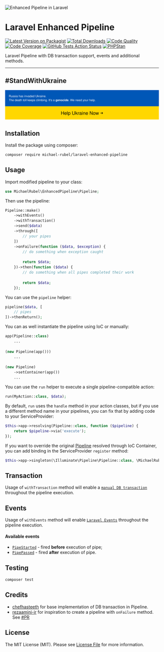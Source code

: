 ![Enhanced Pipeline in Laravel](https://user-images.githubusercontent.com/37669560/183900755-de9856b2-012e-4a56-a99f-dd46d70538be.png)

# Laravel Enhanced Pipeline
[![Latest Version on Packagist](https://img.shields.io/packagist/v/michael-rubel/laravel-enhanced-pipeline.svg?style=flat-square&logo=packagist)](https://packagist.org/packages/michael-rubel/laravel-enhanced-pipeline)
[![Total Downloads](https://img.shields.io/packagist/dt/michael-rubel/laravel-enhanced-pipeline.svg?style=flat-square&logo=packagist)](https://packagist.org/packages/michael-rubel/laravel-enhanced-pipeline)
[![Code Quality](https://img.shields.io/scrutinizer/quality/g/michael-rubel/laravel-enhanced-pipeline.svg?style=flat-square&logo=scrutinizer)](https://scrutinizer-ci.com/g/michael-rubel/laravel-enhanced-pipeline/?branch=main)
[![Code Coverage](https://img.shields.io/scrutinizer/coverage/g/michael-rubel/laravel-enhanced-pipeline.svg?style=flat-square&logo=scrutinizer)](https://scrutinizer-ci.com/g/michael-rubel/laravel-enhanced-pipeline/?branch=main)
[![GitHub Tests Action Status](https://img.shields.io/github/workflow/status/michael-rubel/laravel-enhanced-pipeline/run-tests/main?style=flat-square&label=tests&logo=github)](https://github.com/michael-rubel/laravel-enhanced-pipeline/actions)
[![PHPStan](https://img.shields.io/github/workflow/status/michael-rubel/laravel-enhanced-pipeline/phpstan/main?style=flat-square&label=larastan&logo=laravel)](https://github.com/michael-rubel/laravel-enhanced-pipeline/actions)

Laravel Pipeline with DB transaction support, events and additional methods.

---

## #StandWithUkraine
[![SWUbanner](https://raw.githubusercontent.com/vshymanskyy/StandWithUkraine/main/banner2-direct.svg)](https://github.com/vshymanskyy/StandWithUkraine/blob/main/docs/README.md)

## Installation
Install the package using composer:
```bash
composer require michael-rubel/laravel-enhanced-pipeline
```

## Usage
Import modified pipeline to your class:
```php
use MichaelRubel\EnhancedPipeline\Pipeline;
```

Then use the pipeline:
```php
Pipeline::make()
    ->withEvents()
    ->withTransaction()
    ->send($data)
    ->through([
        // your pipes
    ])
    ->onFailure(function ($data, $exception) {
        // do something when exception caught

        return $data;
    })->then(function ($data) {
        // do something when all pipes completed their work

        return $data;
    });
```

You can use the `pipeline` helper:
```php
pipeline($data, [
    // pipes
])->thenReturn();
```

You can as well instantiate the pipeline using IoC or manually:
```php
app(Pipeline::class)
    ...

(new Pipeline(app()))
    ...

(new Pipeline)
    ->setContainer(app())
    ...
```

You can use the `run` helper to execute a single pipeline-compatible action:
```php
run(MyAction::class, $data);
```

By default, `run` uses the `handle` method in your action classes, but if you use a different method name in your pipelines, you can fix that by adding code to your ServiceProvider:
```php
$this->app->resolving(Pipeline::class, function ($pipeline) {
    return $pipeline->via('execute');
});
```

If you want to override the original [Pipeline](https://github.com/laravel/framework/blob/9.x/src/Illuminate/Pipeline/Pipeline.php) resolved through IoC Container, you can add binding in the ServiceProvider `register` method:
```php
$this->app->singleton(\Illuminate\Pipeline\Pipeline::class, \MichaelRubel\EnhancedPipeline\Pipeline::class);
```

## Transaction
Usage of `withTransaction` method will enable a [`manual DB transaction`](https://laravel.com/docs/9.x/database#manually-using-transactions) throughout the pipeline execution.

## Events
Usage of `withEvents` method will enable [`Laravel Events`](https://laravel.com/docs/9.x/events#introduction) throughout the pipeline execution.

#### Available events
- [`PipeStarted`](https://github.com/michael-rubel/laravel-enhanced-pipeline/blob/main/src/Events/PipeStarted.php) - fired **before** execution of pipe;
- [`PipePassed`](https://github.com/michael-rubel/laravel-enhanced-pipeline/blob/main/src/Events/PipePassed.php) - fired **after** execution of pipe.

## Testing
```bash
composer test
```

## Credits
- [chefhasteeth](https://github.com/chefhasteeth) for base implementation of DB transaction in Pipeline.
- [rezaamini-ir](https://github.com/rezaamini-ir) for inspiration to create a pipeline with `onFailure` method. See [#PR](https://github.com/laravel/framework/pull/42634)

## License
The MIT License (MIT). Please see [License File](LICENSE.md) for more information.
